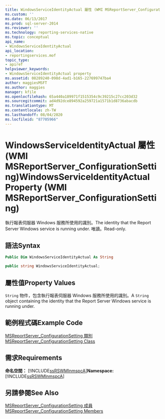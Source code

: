 ```yaml
---
title: WindowsServiceIdentityActual 屬性 (WMI MSReportServer_ConfigurationSetting) |Microsoft Docs
ms.custom: ''
ms.date: 06/13/2017
ms.prod: sql-server-2014
ms.reviewer: ''
ms.technology: reporting-services-native
ms.topic: conceptual
api_name:
- WindowsServiceIdentityActual
api_location:
- reportingservices.mof
topic_type:
- apiref
helpviewer_keywords:
- WindowsServiceIdentityActual property
ms.assetid: 08289240-098d-4ad1-b165-227699747ba4
author: maggiesMSFT
ms.author: maggies
manager: kfile
ms.openlocfilehash: 65a440a189971f1515354c9c39215c27cc203d32
ms.sourcegitcommit: ad4d92dce894592a259721a1571b1d8736abacdb
ms.translationtype: MT
ms.contentlocale: zh-TW
ms.lasthandoff: 08/04/2020
ms.locfileid: "87705966"
---
```

# <a name="windowsserviceidentityactual-property-wmi-msreportserver_configurationsetting"></a><span data-ttu-id="13848-102">WindowsServiceIdentityActual 屬性 (WMI MSReportServer_ConfigurationSetting)</span><span class="sxs-lookup"><span data-stu-id="13848-102">WindowsServiceIdentityActual Property (WMI MSReportServer_ConfigurationSetting)</span></span>
  <span data-ttu-id="13848-103">執行報表伺服器 Windows 服務所使用的識別。</span><span class="sxs-lookup"><span data-stu-id="13848-103">The identity that the Report Server Windows service is running under.</span></span> <span data-ttu-id="13848-104">唯讀。</span><span class="sxs-lookup"><span data-stu-id="13848-104">Read-only.</span></span>  
  
## <a name="syntax"></a><span data-ttu-id="13848-105">語法</span><span class="sxs-lookup"><span data-stu-id="13848-105">Syntax</span></span>  
  
```vb  
Public Dim WindowsServiceIdentityActual As String  
```  
  
```csharp  
public string WindowsServiceIdentityActual;  
```  
  
## <a name="property-values"></a><span data-ttu-id="13848-106">屬性值</span><span class="sxs-lookup"><span data-stu-id="13848-106">Property Values</span></span>  
 <span data-ttu-id="13848-107">`String` 物件，包含執行報表伺服器 Windows 服務所使用的識別。</span><span class="sxs-lookup"><span data-stu-id="13848-107">A `String` object containing the identity that the Report Server Windows service is running under.</span></span>  
  
## <a name="example-code"></a><span data-ttu-id="13848-108">範例程式碼</span><span class="sxs-lookup"><span data-stu-id="13848-108">Example Code</span></span>  
 [<span data-ttu-id="13848-109">MSReportServer_ConfigurationSetting 類別</span><span class="sxs-lookup"><span data-stu-id="13848-109">MSReportServer_ConfigurationSetting Class</span></span>](msreportserver-configurationsetting-class.md)  
  
## <a name="requirements"></a><span data-ttu-id="13848-110">需求</span><span class="sxs-lookup"><span data-stu-id="13848-110">Requirements</span></span>  
 <span data-ttu-id="13848-111">**命名空間：** [!INCLUDE[ssRSWMInmspcA](../../includes/ssrswminmspca-md.md)]</span><span class="sxs-lookup"><span data-stu-id="13848-111">**Namespace:** [!INCLUDE[ssRSWMInmspcA](../../includes/ssrswminmspca-md.md)]</span></span>  
  
## <a name="see-also"></a><span data-ttu-id="13848-112">另請參閱</span><span class="sxs-lookup"><span data-stu-id="13848-112">See Also</span></span>  
 [<span data-ttu-id="13848-113">MSReportServer_ConfigurationSetting 成員</span><span class="sxs-lookup"><span data-stu-id="13848-113">MSReportServer_ConfigurationSetting Members</span></span>](msreportserver-configurationsetting-members.md)  
  
  
